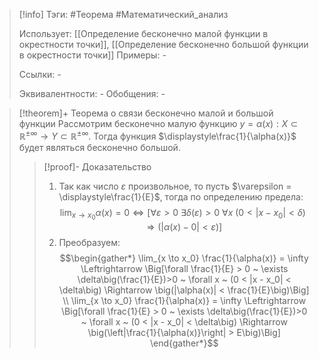 > [!info]
> Тэги: #Теорема #Математический_анализ   
> 
> Использует: [[Определение бесконечно малой функции в окрестности точки]], [[Определение бесконечно большой функции в окрестности точки]]
> Примеры: *-*
> 
> Ссылки: *-*
> 
> Эквивалентности: *-*
> Обобщения: *-*

> [!theorem]+ Теорема о связи бесконечно малой и большой функции
> Рассмотрим бесконечно малую функцию $y=\alpha(x):X \subset \mathbb{R}^{\pm\infty}\rightarrow Y \subset \mathbb{R}^{\pm\infty}$. Тогда функция $\displaystyle\frac{1}{\alpha(x)}$ будет являться бесконечно большой. 
> > [!proof]- Доказательство
> > 1. Так как число $\varepsilon$ произвольное, то пусть $\varepsilon = \displaystyle\frac{1}{E}$, тогда по определению предела: $$\lim_{x \to x_0} \alpha(x) = 0 \Leftrightarrow \Big[\forall \varepsilon > 0 ~ \exists \delta\big(\varepsilon)>0 ~ \forall x ~ (0 < |x - x_0| < \delta\big) \Rightarrow \big(|\alpha(x) - 0| < \varepsilon\big)\Big]$$
> > 2. Преобразуем: $$\begin{gather*} \lim_{x \to x_0} \frac{1}{\alpha(x)} = \infty \Leftrightarrow \Big[\forall \frac{1}{E} > 0 ~ \exists \delta\big(\frac{1}{E})>0 ~ \forall x ~ (0 < |x - x_0| < \delta\big) \Rightarrow \big(|\alpha(x)| < \frac{1}{E}\big)\Big] \\ \lim_{x \to x_0} \frac{1}{\alpha(x)} = \infty \Leftrightarrow \Big[\forall \frac{1}{E} > 0 ~ \exists \delta\big(\frac{1}{E})>0 ~ \forall x ~ (0 < |x - x_0| < \delta\big) \Rightarrow \big(\left|\frac{1}{\alpha(x)}\right| > E\big)\Big] \end{gather*}$$